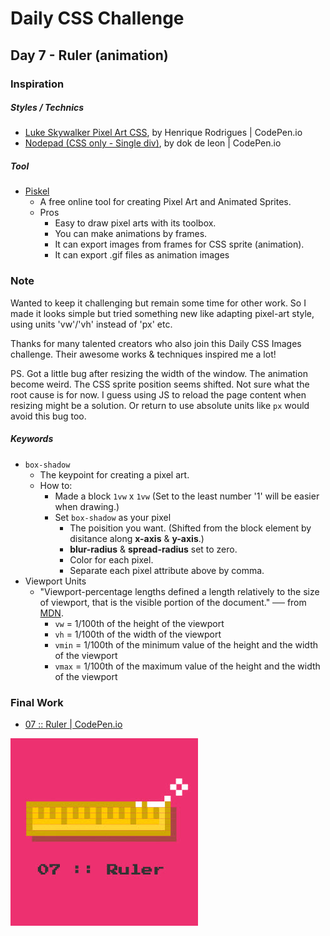 # Daily CSS Challenge
## Day 7 - Ruler (animation)
### Inspiration

##### Styles / Technics
- [Luke Skywalker Pixel Art CSS](http://codepen.io/cctina/pen/mWeeOx), by Henrique Rodrigues | CodePen.io
- [Nodepad (CSS only - Single div)](http://codepen.io/cctina/pen/VpvNGR), by dok de leon | CodePen.io

##### Tool
- [Piskel](http://www.piskelapp.com/)
	- A free online tool for creating Pixel Art and Animated Sprites.
	- Pros
		- Easy to draw pixel arts with its toolbox.
		- You can make animations by frames.
		- It can export images from frames for CSS sprite (animation).
		- It can export .gif files as animation images 

### Note
Wanted to keep it challenging but remain some time for other work. So I made it looks simple but tried something new like adapting pixel-art style, using units 'vw'/'vh' instead of 'px' etc. 

Thanks for many talented creators who also join this Daily CSS Images challenge. Their awesome works & techniques inspired me a lot!

PS. Got a little bug after resizing the width of the window. The animation become weird. The CSS sprite position seems shifted. Not sure what the root cause is for now.
I guess using JS to reload the page content when resizing might be a solution. Or return to use absolute units like `px` would avoid this bug too.

##### Keywords
- `box-shadow`
	- The keypoint for creating a pixel art.
	- How to:
		- Made a block `1vw` x `1vw` (Set to the least number '1' will be easier when drawing.)
		- Set `box-shadow` as your pixel
			- The poisition you want. (Shifted from the block element by disitance along **x-axis** & **y-axis**.)
			- **blur-radius** & **spread-radius** set to zero.
			-  Color for each pixel.
			-  Separate each pixel attribute above by comma.
- Viewport Units
	- "Viewport-percentage lengths defined a length relatively to the size of viewport, that is the visible portion of the document." ── from [MDN](https://developer.mozilla.org/en-US/docs/Web/CSS/length#Viewport-percentage_lengths).
		- `vw` = 1/100th of the height of the viewport
		- `vh` = 1/100th of the width of the viewport
		- `vmin` = 1/100th of the minimum value of the height and the width of the viewport
		- `vmax` = 1/100th of the maximum value of the height and the width of the viewport

### Final Work
- [07 :: Ruler | CodePen.io](http://codepen.io/cctina/pen/XMXxPo)

![Ruler](final.jpg)
